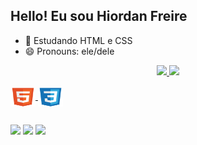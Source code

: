 ## Hello! Eu sou Hiordan Freire

+ 🌱 Estudando HTML e CSS
+ 😄 Pronouns: ele/dele
<div align="center">
  <a href="https://github.com/hiordanfreire">
  <img height="145em" src="https://github-readme-stats.vercel.app/api?username=hiordanfreire&show_icons=true&theme=dark&include_all_commits=true&count_private=true"/>
  <img height="145em" src="https://github-readme-stats.vercel.app/api/top-langs/?username=hiordanfreire&layout=compact&langs_count=7&theme=dark"/>
</div>
  
  <div style="display: inline_block"><br>
  <img align="center" alt="Hiordan-HTML" height="30" width="40" src="https://raw.githubusercontent.com/devicons/devicon/master/icons/html5/html5-original.svg">
  <img align="center" alt="Hiordan-CSS" height="30" width="40" src="https://raw.githubusercontent.com/devicons/devicon/master/icons/css3/css3-original.svg">
</div>
  
  ##
  
  <div> 
  <a href="https://instagram.com/hiordanfreire" target="_blank"><img src="https://img.shields.io/badge/-Instagram-%23E4405F?style=for-the-badge&logo=instagram&logoColor=white" target="_blank"></a>
  <a href = "mailto:hiordanthales@gmail.com"><img src="https://img.shields.io/badge/-Gmail-%23333?style=for-the-badge&logo=gmail&logoColor=white" target="_blank"></a>
  <a href="https://www.linkedin.com/in/hiordanfreire" target="_blank"><img src="https://img.shields.io/badge/-LinkedIn-%230077B5?style=for-the-badge&logo=linkedin&logoColor=white" target="_blank"></a> 
 
 
</div>
